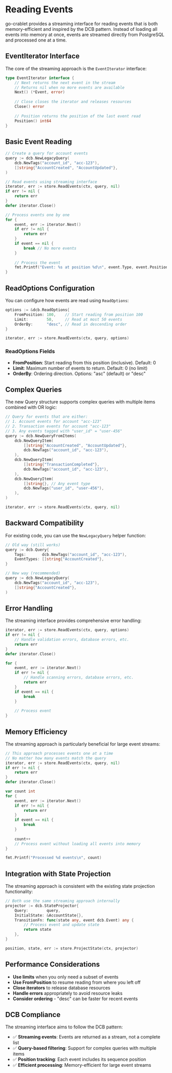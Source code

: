# Reading Events

go-crablet provides a streaming interface for reading events that is both memory-efficient and inspired by the DCB pattern. Instead of loading all events into memory at once, events are streamed directly from PostgreSQL and processed one at a time.

## EventIterator Interface

The core of the streaming approach is the `EventIterator` interface:

```go
type EventIterator interface {
    // Next returns the next event in the stream
    // Returns nil when no more events are available
    Next() (*Event, error)
    
    // Close closes the iterator and releases resources
    Close() error
    
    // Position returns the position of the last event read
    Position() int64
}
```

## Basic Event Reading

```go
// Create a query for account events
query := dcb.NewLegacyQuery(
    dcb.NewTags("account_id", "acc-123"),
    []string{"AccountCreated", "AccountUpdated"},
)

// Read events using streaming interface
iterator, err := store.ReadEvents(ctx, query, nil)
if err != nil {
    return err
}
defer iterator.Close()

// Process events one by one
for {
    event, err := iterator.Next()
    if err != nil {
        return err
    }
    if event == nil {
        break // No more events
    }
    
    // Process the event
    fmt.Printf("Event: %s at position %d\n", event.Type, event.Position)
}
```

## ReadOptions Configuration

You can configure how events are read using `ReadOptions`:

```go
options := &dcb.ReadOptions{
    FromPosition: 100,    // Start reading from position 100
    Limit:        50,     // Read at most 50 events
    OrderBy:      "desc", // Read in descending order
}

iterator, err := store.ReadEvents(ctx, query, options)
```

### ReadOptions Fields

- **FromPosition**: Start reading from this position (inclusive). Default: 0
- **Limit**: Maximum number of events to return. Default: 0 (no limit)
- **OrderBy**: Ordering direction. Options: "asc" (default) or "desc"

## Complex Queries

The new Query structure supports complex queries with multiple items combined with OR logic:

```go
// Query for events that are either:
// 1. Account events for account "acc-123"
// 2. Transaction events for account "acc-123"
// 3. Any events tagged with "user_id" = "user-456"
query := dcb.NewQueryFromItems(
    dcb.NewQueryItem(
        []string{"AccountCreated", "AccountUpdated"},
        dcb.NewTags("account_id", "acc-123"),
    ),
    dcb.NewQueryItem(
        []string{"TransactionCompleted"},
        dcb.NewTags("account_id", "acc-123"),
    ),
    dcb.NewQueryItem(
        []string{}, // Any event type
        dcb.NewTags("user_id", "user-456"),
    ),
)

iterator, err := store.ReadEvents(ctx, query, nil)
```

## Backward Compatibility

For existing code, you can use the `NewLegacyQuery` helper function:

```go
// Old way (still works)
query := dcb.Query{
    Tags:       dcb.NewTags("account_id", "acc-123"),
    EventTypes: []string{"AccountCreated"},
}

// New way (recommended)
query := dcb.NewLegacyQuery(
    dcb.NewTags("account_id", "acc-123"),
    []string{"AccountCreated"},
)
```

## Error Handling

The streaming interface provides comprehensive error handling:

```go
iterator, err := store.ReadEvents(ctx, query, options)
if err != nil {
    // Handle validation errors, database errors, etc.
    return err
}
defer iterator.Close()

for {
    event, err := iterator.Next()
    if err != nil {
        // Handle scanning errors, database errors, etc.
        return err
    }
    if event == nil {
        break
    }
    
    // Process event
}
```

## Memory Efficiency

The streaming approach is particularly beneficial for large event streams:

```go
// This approach processes events one at a time
// No matter how many events match the query
iterator, err := store.ReadEvents(ctx, query, nil)
if err != nil {
    return err
}
defer iterator.Close()

var count int
for {
    event, err := iterator.Next()
    if err != nil {
        return err
    }
    if event == nil {
        break
    }
    
    count++
    // Process event without loading all events into memory
}

fmt.Printf("Processed %d events\n", count)
```

## Integration with State Projection

The streaming approach is consistent with the existing state projection functionality:

```go
// Both use the same streaming approach internally
projector := dcb.StateProjector{
    Query:        query,
    InitialState: &AccountState{},
    TransitionFn: func(state any, event dcb.Event) any {
        // Process event and update state
        return state
    },
}

position, state, err := store.ProjectState(ctx, projector)
```

## Performance Considerations

- **Use limits** when you only need a subset of events
- **Use FromPosition** to resume reading from where you left off
- **Close iterators** to release database resources
- **Handle errors** appropriately to avoid resource leaks
- **Consider ordering** - "desc" can be faster for recent events

## DCB Compliance

The streaming interface aims to follow the DCB pattern:

- ✅ **Streaming events**: Events are returned as a stream, not a complete list
- ✅ **Query-based filtering**: Support for complex queries with multiple items
- ✅ **Position tracking**: Each event includes its sequence position
- ✅ **Efficient processing**: Memory-efficient for large event streams 